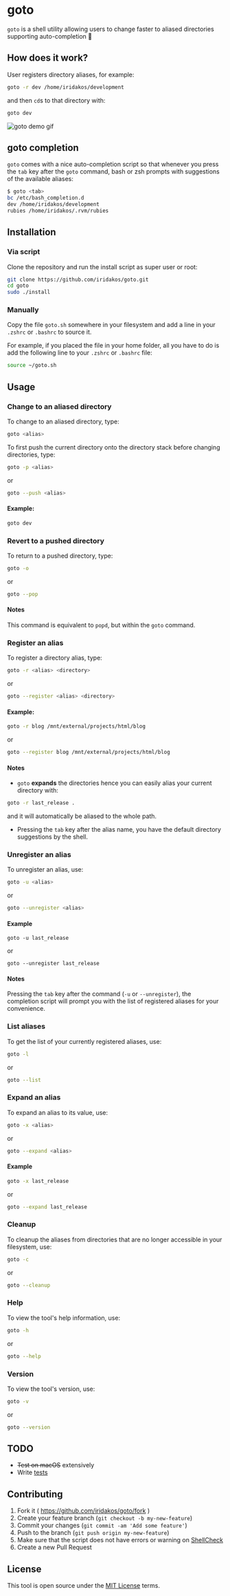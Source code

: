 # goto

`goto` is a shell utility allowing users to change faster to aliased directories supporting auto-completion :feet:

## How does it work?

User registers directory aliases, for example:
```bash
goto -r dev /home/iridakos/development
```
and then `cd`s to that directory with:
```bash
goto dev
```

![goto demo gif](https://github.com/iridakos/goto/raw/master/doc/goto.gif)

## goto completion

`goto` comes with a nice auto-completion script so that whenever you press the `tab` key after the `goto` command, bash or zsh prompts with suggestions of the available aliases:

```bash
$ goto <tab>
bc /etc/bash_completion.d                     
dev /home/iridakos/development
rubies /home/iridakos/.rvm/rubies
```

## Installation

### Via script
Clone the repository and run the install script as super user or root:
```bash
git clone https://github.com/iridakos/goto.git
cd goto
sudo ./install
```

### Manually
Copy the file `goto.sh` somewhere in your filesystem and add a line in your `.zshrc` or `.bashrc` to source it.

For example, if you placed the file in your home folder, all you have to do is add the following line to your `.zshrc` or `.bashrc` file:

```bash
source ~/goto.sh
```

## Usage

### Change to an aliased directory
To change to an aliased directory, type:
```bash
goto <alias>
```

To first push the current directory onto the directory stack before changing directories, type:
```bash
goto -p <alias>
```
or
```bash
goto --push <alias>
```

#### Example:
```bash
goto dev
```

### Revert to a pushed directory
To return to a pushed directory, type:
```bash
goto -o
```
or
```bash
goto --pop
```

#### Notes

This command is equivalent to `popd`, but within the `goto` command.

### Register an alias
To register a directory alias, type:
```bash
goto -r <alias> <directory>
```
or
```bash
goto --register <alias> <directory>
```

#### Example:
```bash
goto -r blog /mnt/external/projects/html/blog
```
or
```bash
goto --register blog /mnt/external/projects/html/blog
```

#### Notes

* `goto` **expands** the directories hence you can easily alias your current directory with:
```bash
goto -r last_release .
```
and it will automatically be aliased to the whole path.
* Pressing the `tab` key after the alias name, you have the default directory suggestions by the shell.

### Unregister an alias

To unregister an alias, use:
```bash
goto -u <alias>
```
or
```bash
goto --unregister <alias>
```
#### Example
```
goto -u last_release
```
or
```
goto --unregister last_release
```

#### Notes

Pressing the `tab` key after the command (`-u` or `--unregister`), the completion script will prompt you with the list of registered aliases for your convenience.

### List aliases

To get the list of your currently registered aliases, use:
```bash
goto -l
```
or
```bash
goto --list
```

### Expand an alias

To expand an alias to its value, use:
```bash
goto -x <alias>
```
or
```bash
goto --expand <alias>
```

#### Example
```bash
goto -x last_release
```
or
```bash
goto --expand last_release
```

### Cleanup

To cleanup the aliases from directories that are no longer accessible in your filesystem, use:

```bash
goto -c
```
or
```bash
goto --cleanup
```

### Help

To view the tool's help information, use:
```bash
goto -h
```
or
```bash
goto --help
```

### Version

To view the tool's version, use:
```bash
goto -v
```
or
```bash
goto --version
```

## TODO

* ~~Test on macOS~~ extensively
* Write [tests](https://github.com/iridakos/goto/issues/2)

## Contributing

1. Fork it ( https://github.com/iridakos/goto/fork )
2. Create your feature branch (`git checkout -b my-new-feature`)
3. Commit your changes (`git commit -am 'Add some feature'`)
4. Push to the branch (`git push origin my-new-feature`)
5. Make sure that the script does not have errors or warning on [ShellCheck](https://www.shellcheck.net/)
6. Create a new Pull Request

## License

This tool is open source under the [MIT License](https://opensource.org/licenses/MIT) terms.
